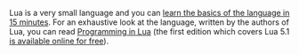 Lua is a very small language and you can [learn the basics of the language in 15 minutes][1]. For an exhaustive look at the language, written by the authors of Lua, you can read [Programming in Lua][2] (the first edition which covers Lua 5.1 [is available online for free][3]).

[1]: http://tylerneylon.com/a/learn-lua/

[2]: http://www.lua.org/pil/

[3]: https://www.lua.org/pil/contents.html
